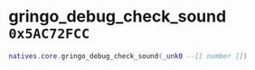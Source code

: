 # gringo_debug_check_sound `0x5AC72FCC`

```lua
natives.core.gringo_debug_check_sound(_unk0 --[[ number ]])
```